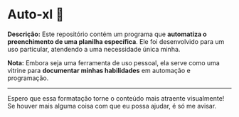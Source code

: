 # Auto-xl 🚀

**Descrição:**
Este repositório contém um programa que **automatiza o preenchimento de uma planilha específica**. Ele foi desenvolvido para um uso particular, atendendo a uma necessidade única minha.

**Nota:**
Embora seja uma ferramenta de uso pessoal, ela serve como uma vitrine para **documentar minhas habilidades** em automação e programação.

---

Espero que essa formatação torne o conteúdo mais atraente visualmente! Se houver mais alguma coisa com que eu possa ajudar, é só me avisar.